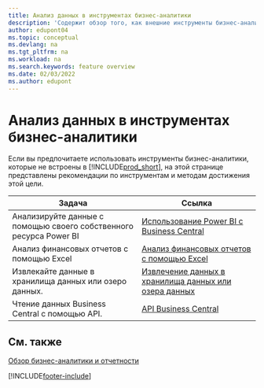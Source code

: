 ```yaml
---
title: Анализ данных в инструментах бизнес-аналитики
description: 'Содержит обзор того, как внешние инструменты бизнес-аналитики могут взаимодействовать с данными Business Central.'
author: edupont04
ms.topic: conceptual
ms.devlang: na
ms.tgt_pltfrm: na
ms.workload: na
ms.search.keywords: feature overview
ms.date: 02/03/2022
ms.author: edupont
---
```

# <a name="analyze-data-in-business-intelligence-tools"></a><a name="analyze-data-in-business-intelligence-tools"></a>Анализ данных в инструментах бизнес-аналитики

Если вы предпочитаете использовать инструменты бизнес-аналитики, которые не встроены в [!INCLUDE[prod_short](includes/prod_short.md)], на этой странице представлены рекомендации по инструментам и методам достижения этой цели.

| Задача | Ссылка |
| --- | --- |
|Анализируйте данные с помощью своего собственного ресурса Power BI| [Использование Power BI с Business Central](admin-powerbi.md) |
|Анализ финансовых отчетов с помощью Excel| [Анализ финансовых отчетов с помощью Excel](finance-analyze-excel.md) |
|Извлекайте данные в хранилища данных или озеро данных. |[Извлечение данных в хранилища данных или озера данных](/dynamics365/business-central/dev-itpro/performance/performance-developer#efficient-extracts-to-data-lakes-or-data-warehouses)|
|Чтение данных Business Central с помощью API.| [API Business Central](/dynamics365/business-central/dev-itpro/api-reference/v2.0/)|

## <a name="see-also"></a><a name="see-also"></a>См. также

[Обзор бизнес-аналитики и отчетности](reports-use-reports.md)


[!INCLUDE[footer-include](includes/footer-banner.md)]

